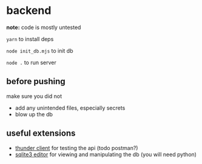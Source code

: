 # backend
**note:** code is mostly untested

`yarn` to install deps

`node init_db.mjs` to init db

`node .` to run server
## before pushing
make sure you did not
* add any unintended files, especially secrets
* blow up the db
## useful extensions
* [thunder client](https://marketplace.visualstudio.com/items?itemName=rangav.vscode-thunder-client) for testing the api (todo postman?)
* [sqlite3 editor](https://marketplace.visualstudio.com/items?itemName=yy0931.vscode-sqlite3-editor) for viewing and manipulating the db (you will need python)
